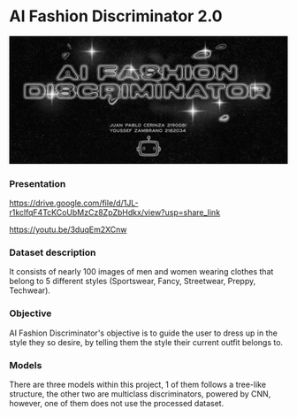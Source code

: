 # AI Fashion Discriminator 2.0

<img src = "Images/banner.jpg" >


### Presentation
[https://drive.google.com/file/d/1JL-r1kclfqF4TcKCoUbMzCz8ZpZbHdkx/view?usp=share_link
](https://docs.google.com/presentation/d/19G4Tq4fX-TgeF9Vx9-vt5R-xQca2vK4S5rselOr5Jfg/edit?usp=sharing)

[https://youtu.be/3duqEm2XCnw
](https://youtu.be/3duqEm2XCnw)

### Dataset description
It consists of nearly 100 images of men and women wearing clothes that belong to 5 different styles (Sportswear, Fancy, Streetwear, Preppy, Techwear).

### Objective
AI Fashion Discriminator's objective is to guide the user to dress up in the style they so desire, by telling them the style their current outfit belongs to.

### Models
There are three models within this project, 1 of them follows a tree-like structure, the other two are multiclass discriminators, powered by CNN, however, one of them does not use the processed dataset.

